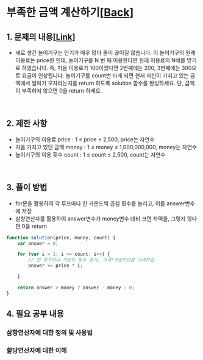 # 부족한 금액 계산하기[[Back](README.md)]

## 1. 문제의 내용[[Link](https://programmers.co.kr/learn/courses/30/lessons/82612)]
- 새로 생긴 놀이기구는 인기가 매우 많아 줄이 끊이질 않습니다. 이 놀이기구의 원래 이용료는 price원 인데, 놀이기구를 N 번 째 이용한다면 원래 이용료의 N배를 받기로 하였습니다. 즉, 처음 이용료가 100이었다면 2번째에는 200, 3번째에는 300으로 요금이 인상됩니다.
놀이기구를 count번 타게 되면 현재 자신이 가지고 있는 금액에서 얼마가 모자라는지를 return 하도록 solution 함수를 완성하세요.
단, 금액이 부족하지 않으면 0을 return 하세요.

<br>

## 2. 제한 사항
- 놀이기구의 이용료 price : 1 ≤ price ≤ 2,500, price는 자연수
- 처음 가지고 있던 금액 money : 1 ≤ money ≤ 1,000,000,000, money는 자연수
- 놀이기구의 이용 횟수 count : 1 ≤ count ≤ 2,500, count는 자연수

<br>

## 3. 풀이 방법  
- for문을 활용하여 각 루프마다 한 카운드씩 곱셈 횟수를 늘리고, 이를 answer변수에 저장
- 삼항연산자를 활용하여 answer변수가 money변수 대비 크면 차액을, 그렇지 않다면 0을 return

```JavaScript
function solution(price, money, count) {
    var answer = 0;

    for (var i = 1; i <= count; i++) {
        // 한 루프마다 카운트 횟수 증가, 가격*카운트만큼 가격차감
        answer += price * i;

    }

    return answer > money ? answer - money : 0;
}
```

## 4. 필요 공부 내용
### 삼항연산자에 대한 정의 및 사용법
### 할당연산자에 대한 이해

